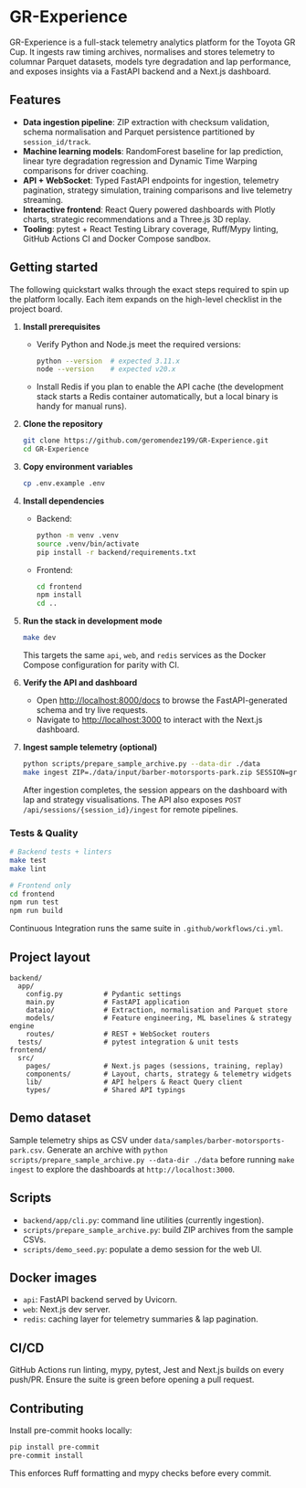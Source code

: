 # GR-Experience

GR-Experience is a full-stack telemetry analytics platform for the Toyota GR Cup. It ingests raw timing archives, normalises and stores telemetry to columnar Parquet datasets, models tyre degradation and lap performance, and exposes insights via a FastAPI backend and a Next.js dashboard.

## Features

- **Data ingestion pipeline**: ZIP extraction with checksum validation, schema normalisation and Parquet persistence partitioned by `session_id/track`.
- **Machine learning models**: RandomForest baseline for lap prediction, linear tyre degradation regression and Dynamic Time Warping comparisons for driver coaching.
- **API + WebSocket**: Typed FastAPI endpoints for ingestion, telemetry pagination, strategy simulation, training comparisons and live telemetry streaming.
- **Interactive frontend**: React Query powered dashboards with Plotly charts, strategic recommendations and a Three.js 3D replay.
- **Tooling**: pytest + React Testing Library coverage, Ruff/Mypy linting, GitHub Actions CI and Docker Compose sandbox.

## Getting started

The following quickstart walks through the exact steps required to spin up the
platform locally. Each item expands on the high-level checklist in the project
board.

1. **Install prerequisites**
   - Verify Python and Node.js meet the required versions:

     ```bash
     python --version  # expected 3.11.x
     node --version    # expected v20.x
     ```

   - Install Redis if you plan to enable the API cache (the development stack
     starts a Redis container automatically, but a local binary is handy for
     manual runs).

2. **Clone the repository**

   ```bash
   git clone https://github.com/geromendez199/GR-Experience.git
   cd GR-Experience
   ```

3. **Copy environment variables**

   ```bash
   cp .env.example .env
   ```

4. **Install dependencies**
   - Backend:

     ```bash
     python -m venv .venv
     source .venv/bin/activate
     pip install -r backend/requirements.txt
     ```

   - Frontend:

     ```bash
     cd frontend
     npm install
     cd ..
     ```

5. **Run the stack in development mode**

   ```bash
   make dev
   ```

   This targets the same `api`, `web`, and `redis` services as the Docker
   Compose configuration for parity with CI.

6. **Verify the API and dashboard**
   - Open <http://localhost:8000/docs> to browse the FastAPI-generated schema
     and try live requests.
   - Navigate to <http://localhost:3000> to interact with the Next.js dashboard.

7. **Ingest sample telemetry (optional)**

   ```bash
   python scripts/prepare_sample_archive.py --data-dir ./data
   make ingest ZIP=./data/input/barber-motorsports-park.zip SESSION=grcup_barber_2025
   ```

   After ingestion completes, the session appears on the dashboard with lap and
   strategy visualisations. The API also exposes
   `POST /api/sessions/{session_id}/ingest` for remote pipelines.

### Tests & Quality

```bash
# Backend tests + linters
make test
make lint

# Frontend only
cd frontend
npm run test
npm run build
```

Continuous Integration runs the same suite in `.github/workflows/ci.yml`.

## Project layout

```
backend/
  app/
    config.py          # Pydantic settings
    main.py            # FastAPI application
    dataio/            # Extraction, normalisation and Parquet store
    models/            # Feature engineering, ML baselines & strategy engine
    routes/            # REST + WebSocket routers
  tests/               # pytest integration & unit tests
frontend/
  src/
    pages/             # Next.js pages (sessions, training, replay)
    components/        # Layout, charts, strategy & telemetry widgets
    lib/               # API helpers & React Query client
    types/             # Shared API typings
```

## Demo dataset

Sample telemetry ships as CSV under `data/samples/barber-motorsports-park.csv`. Generate an archive with `python scripts/prepare_sample_archive.py --data-dir ./data` before running `make ingest` to explore the dashboards at `http://localhost:3000`.

## Scripts

- `backend/app/cli.py`: command line utilities (currently ingestion).
- `scripts/prepare_sample_archive.py`: build ZIP archives from the sample CSVs.
- `scripts/demo_seed.py`: populate a demo session for the web UI.

## Docker images

- `api`: FastAPI backend served by Uvicorn.
- `web`: Next.js dev server.
- `redis`: caching layer for telemetry summaries & lap pagination.

## CI/CD

GitHub Actions run linting, mypy, pytest, Jest and Next.js builds on every push/PR. Ensure the suite is green before opening a pull request.

## Contributing

Install pre-commit hooks locally:

```bash
pip install pre-commit
pre-commit install
```

This enforces Ruff formatting and mypy checks before every commit.
